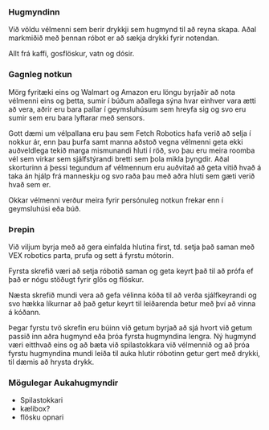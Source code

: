 
### Hugmyndinn
Við völdu vélmenni sem berir drykkji sem hugmynd til að reyna skapa. Aðal markmiðið með þennan róbot er að sækja drykki fyrir notendan.

Allt frá kaffi, gosflöskur, vatn og dósir.

### Gagnleg notkun
Mörg fyritæki eins og Walmart og Amazon eru löngu byrjaðir að nota vélmenni eins og þetta, sumir í búðum aðallega sýna hvar einhver vara ætti að vera, aðrir eru bara pallar í geymsluhúsum sem hreyfa sig og svo eru sumir sem eru bara lyftarar með sensors.

Gott dæmi um vélpallana eru þau sem Fetch Robotics hafa verið að selja í nokkur ár, enn þau þurfa samt manna aðstoð vegna vélmenni geta ekki auðveldlega tekið marga mismunandi hluti í röð, svo þau eru meira roomba vél sem virkar sem sjálfstýrandi bretti sem þola mikla þyngdir.
Aðal skorturinn á þessi tegundum af vélmennum eru auðvitað að geta vitið hvað á taka án hjálp frá manneskju og svo raða þau með aðra hluti sem gæti verið hvað sem er.

Okkar vélmenni verður meira fyrir persónuleg notkun frekar enn í geymsluhúsi eða búð.

### Þrepin
Við viljum byrja með að gera einfalda hlutina first, td. setja það saman með VEX robotics parta, prufa og sett á fyrstu mótorin.

Fyrsta skrefið væri að setja róbotið saman og geta keyrt það til að prófa ef það er nógu stöðugt fyrir glös og flöskur.

Næsta skrefið mundi vera að gefa vélinna kóða til að verða sjálfkeyrandi og svo hækka líkurnar að það getur keyrt til leiðarenda betur með því að vinna á kóðann.

Þegar fyrstu tvö skrefin eru búinn við getum byrjað að sjá hvort við getum passið inn aðra hugmynd eða þróa fyrsta hugmyndina lengra. Ný hugmynd væri eitthvað eins og að bæta við spilastokkara við vélmennið og að þróa fyrstu hugmyndina mundi leiða til auka hlutir róbotinn getur gert með drykki, til dæmis að hrysta drykk.

### Mögulegar Aukahugmyndir
- Spilastokkari
- kælibox?
- flösku opnari

